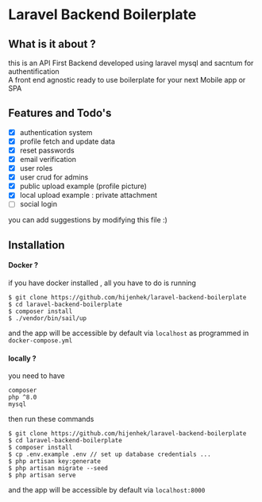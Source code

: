 # Laravel Backend Boilerplate

## What is it about ?

this is an API First Backend developed using laravel mysql and sacntum for authentification </br>
A front end agnostic ready to use boilerplate for your next Mobile app or SPA

## Features and Todo's

- [x] authentication system
- [x] profile fetch and update data
- [x] reset passwords
- [x] email verification
- [x] user roles
- [x] user crud for admins
- [x] public upload example (profile picture)
- [x] local upload example : private attachment
- [ ] social login

you can add suggestions by modifying this file :) 

## Installation 

#### Docker ?

if you have docker installed , all you have to do is running 

```
$ git clone https://github.com/hijenhek/laravel-backend-boilerplate 
$ cd laravel-backend-boilerplate 
$ composer install
$ ./vendor/bin/sail/up

```

and the app will be accessible by default via `localhost` as programmed in `docker-compose.yml`

#### locally ?

you need to have 

```
composer
php ^8.0
mysql
```
then run these commands

```
$ git clone https://github.com/hijenhek/laravel-backend-boilerplate 
$ cd laravel-backend-boilerplate 
$ composer install
$ cp .env.example .env // set up database credentials ...
$ php artisan key:generate
$ php artisan migrate --seed
$ php artisan serve
```

and the app will be accessible by default via `localhost:8000` 

